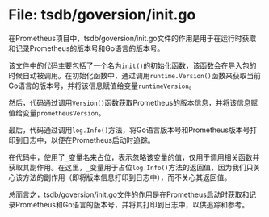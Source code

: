 # File: tsdb/goversion/init.go

在Prometheus项目中，tsdb/goversion/init.go文件的作用是用于在运行时获取和记录Prometheus的版本号和Go语言的版本号。

该文件中的代码主要包括了一个名为`init()`的初始化函数，该函数会在导入包的时候自动被调用。在初始化函数中，通过调用`runtime.Version()`函数来获取当前Go语言的版本号，并将该信息赋值给变量`runtimeVersion`。

然后，代码通过调用`Version()`函数获取Prometheus的版本信息，并将该信息赋值给变量`prometheusVersion`。

最后，代码通过调用`log.Info()`方法，将Go语言版本号和Prometheus版本号打印到日志中，以便在Prometheus启动时追踪。

在代码中，使用了`_`变量名来占位，表示忽略该变量的值，仅用于调用相关函数并获取其副作用。在这里，`_`变量用于占位`log.Info()`方法的返回值，因为我们只关心该方法的副作用（即将版本信息打印到日志中），而不关心其返回值。

总而言之，tsdb/goversion/init.go文件的作用是在Prometheus启动时获取和记录Prometheus和Go语言的版本号，并将其打印到日志中，以供追踪和参考。

